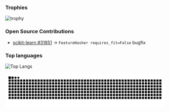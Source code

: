 

###  Trophies
![trophy](https://github-profile-trophy.vercel.app/?username=hqkqn32&theme=onedark)

<!--### 📊 GitHub Stats-->
<!--"""![GitHub Stats](https://github-readme-stats.vercel.app/api?username=hqkqn32&show_icons=true&locale=en)"""-->




###  Open Source Contributions
- [scikit-learn #31851](https://github.com/scikit-learn/scikit-learn/pull/31851) → `FeatureHasher requires_fit=False` bugfix

###  Top languages
![Top Langs](https://github-readme-stats.vercel.app/api/top-langs/?username=hqkqn32&layout=compact&theme=radical&cache_seconds=1800)



<picture>
  <source media="(prefers-color-scheme: dark)" srcset="https://raw.githubusercontent.com/toramanarda/toramanarda/output/github-contribution-grid-snake-dark.svg">
  <source media="(prefers-color-scheme: light)" srcset="https://raw.githubusercontent.com/toramanarda/toramanarda/output/github-contribution-grid-snake.svg">
  <img alt="github contribution grid snake animation" src="https://raw.githubusercontent.com/toramanarda/toramanarda/output/github-contribution-grid-snake.svg">
</picture>
